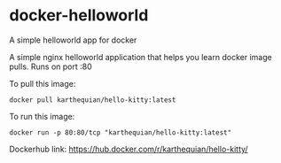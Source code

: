 # docker-helloworld
A simple helloworld app for docker

A simple nginx helloworld application that helps you learn docker image pulls. Runs on port :80

To pull this image:
```
docker pull karthequian/hello-kitty:latest
```

To run this image:
```
docker run -p 80:80/tcp "karthequian/hello-kitty:latest"
```

Dockerhub link: https://hub.docker.com/r/karthequian/hello-kitty/
